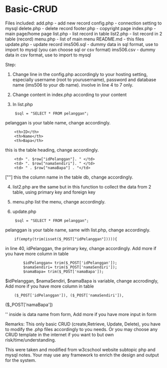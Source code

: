 # Basic-CRUD

Files included:
add.php - add new record
config.php - connection setting to mysql
delete.php - delete record
footer.php - copyright page
index.php - main page/home page
list.php - list record in table
list2.php - list record in 2 table (record)
menu.php - list of main menu
README.md - this files
update.php - update record
ims506.sql - dummy data in sql format, use to import to mysql (you can choose sql or csv format)
ims506.csv - dummy data in csv format, use to import to mysql

Step:
1. Change line in the config.php accordingly to your hosting setting, especially username (root to yourusername), password and database name (ims506 to your db name). involve in line 4 to 7 only.


2. Change content in index.php according to your content


3. In list.php

		$sql = "SELECT * FROM pelanggan";

pelanggan is your table name, change accordingly.

		<th>ID</th>
		<th>Name</th>
		<th>Bapa</th>

<th> this is the table heading, change accordingly.

		<td> ". $row["idPelanggan"]. " </td>
		<td> ". $row["namaSendiri"]. " </td>
		<td> " . $row["namaBapa"] . "</td>

[""] this the column name in the table db, change accordingly.


4. list2.php are the same but in this function to collect the data from 2 table, using primary key and foreign key


5. menu.php list the menu, change accordingly.


6. update.php

		$sql = "SELECT * FROM pelanggan";

pelanggan is your table name, same with list.php, change accordingly.


 		if(empty(trim(isset($_POST["idPelanggan"])))){

in line 40, idPelanggan, the primary key, change accordingly. Add more if you have more column in table


       		$idPelanggan= trim($_POST['idPelanggan']);
       		$namaSendiri= trim($_POST['namaSendiri']);
       		$namaBapa= trim($_POST['namaBapa']);	

$idPelanggan, $namaSendiri, $namaBapa is variable, change accrodingly, Add more if you have more column in table

		($_POST['idPelanggan']), ($_POST['namaSendiri']),
($_POST['namaBapa'])


'' inside is data name from form, Add more if you have more input in form



Remarks:
This only basic CRUD (create,Retrieve, Update, Delete), you have to modify the .php files accordingly to you needs. Or you may choose any CRUD template in the internet if you want to but own risk/time/understanding. 

This were taken and modified from w3cschool website subtopic php and mysql notes. Your may use any framework to enrich the design and output for the system.


